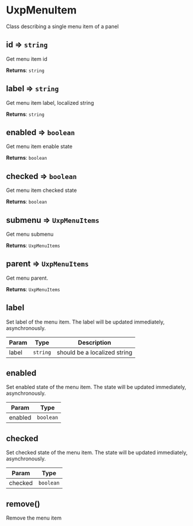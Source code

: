 
<a name="uxpmenuitem" id="uxpmenuitem"></a>

# UxpMenuItem
Class describing a single menu item of a panel


<a name="uxpmenuitem-id" id="uxpmenuitem-id"></a>

## id ⇒ `string`
Get menu item id

**Returns**: `string`  


<a name="uxpmenuitem-label" id="uxpmenuitem-label"></a>

## label ⇒ `string`
Get menu item label, localized string

**Returns**: `string`  


<a name="uxpmenuitem-enabled" id="uxpmenuitem-enabled"></a>

## enabled ⇒ `boolean`
Get menu item enable state

**Returns**: `boolean`  


<a name="uxpmenuitem-checked" id="uxpmenuitem-checked"></a>

## checked ⇒ `boolean`
Get menu item checked state

**Returns**: `boolean`  


<a name="uxpmenuitem-submenu" id="uxpmenuitem-submenu"></a>

## submenu ⇒ `UxpMenuItems`
Get menu submenu

**Returns**: `UxpMenuItems`  


<a name="uxpmenuitem-parent" id="uxpmenuitem-parent"></a>

## parent ⇒ `UxpMenuItems`
Get menu parent.

**Returns**: `UxpMenuItems`  


<a name="uxpmenuitem-label" id="uxpmenuitem-label"></a>

## label
Set label of the menu item. The label will be updated immediately, asynchronously.


| Param | Type | Description |
| --- | --- | --- |
| label | `string` | should be a localized string |



<a name="uxpmenuitem-enabled" id="uxpmenuitem-enabled"></a>

## enabled
Set enabled state of the menu item. The state will be updated immediately, asynchronously.


| Param | Type |
| --- | --- |
| enabled | `boolean` | 



<a name="uxpmenuitem-checked" id="uxpmenuitem-checked"></a>

## checked
Set checked state of the menu item. The state will be updated immediately, asynchronously.


| Param | Type |
| --- | --- |
| checked | `boolean` | 



<a name="uxpmenuitem-remove" id="uxpmenuitem-remove"></a>

## remove()
Remove the menu item


  